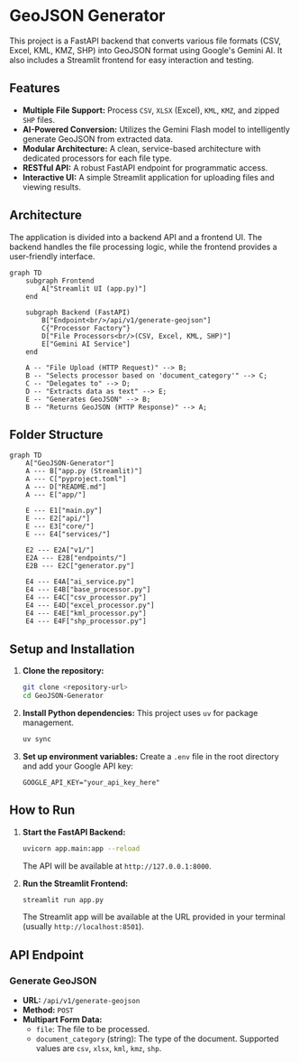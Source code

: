 # GeoJSON Generator

This project is a FastAPI backend that converts various file formats (CSV, Excel, KML, KMZ, SHP) into GeoJSON format using Google's Gemini AI. It also includes a Streamlit frontend for easy interaction and testing.

## Features

- **Multiple File Support:** Process `CSV`, `XLSX` (Excel), `KML`, `KMZ`, and zipped `SHP` files.
- **AI-Powered Conversion:** Utilizes the Gemini Flash model to intelligently generate GeoJSON from extracted data.
- **Modular Architecture:** A clean, service-based architecture with dedicated processors for each file type.
- **RESTful API:** A robust FastAPI endpoint for programmatic access.
- **Interactive UI:** A simple Streamlit application for uploading files and viewing results.

## Architecture

The application is divided into a backend API and a frontend UI. The backend handles the file processing logic, while the frontend provides a user-friendly interface.

```mermaid
graph TD
    subgraph Frontend
        A["Streamlit UI (app.py)"]
    end

    subgraph Backend (FastAPI)
        B["Endpoint<br/>/api/v1/generate-geojson"]
        C{"Processor Factory"}
        D["File Processors<br/>(CSV, Excel, KML, SHP)"]
        E["Gemini AI Service"]
    end

    A -- "File Upload (HTTP Request)" --> B;
    B -- "Selects processor based on 'document_category'" --> C;
    C -- "Delegates to" --> D;
    D -- "Extracts data as text" --> E;
    E -- "Generates GeoJSON" --> B;
    B -- "Returns GeoJSON (HTTP Response)" --> A;
```

## Folder Structure

```mermaid
graph TD
    A["GeoJSON-Generator"]
    A --- B["app.py (Streamlit)"]
    A --- C["pyproject.toml"]
    A --- D["README.md"]
    A --- E["app/"]
    
    E --- E1["main.py"]
    E --- E2["api/"]
    E --- E3["core/"]
    E --- E4["services/"]
    
    E2 --- E2A["v1/"]
    E2A --- E2B["endpoints/"]
    E2B --- E2C["generator.py"]
    
    E4 --- E4A["ai_service.py"]
    E4 --- E4B["base_processor.py"]
    E4 --- E4C["csv_processor.py"]
    E4 --- E4D["excel_processor.py"]
    E4 --- E4E["kml_processor.py"]
    E4 --- E4F["shp_processor.py"]
```

## Setup and Installation

1.  **Clone the repository:**
    ```bash
    git clone <repository-url>
    cd GeoJSON-Generator
    ```

2.  **Install Python dependencies:**
    This project uses `uv` for package management.
    ```bash
    uv sync
    ```

3.  **Set up environment variables:**
    Create a `.env` file in the root directory and add your Google API key:
    ```
    GOOGLE_API_KEY="your_api_key_here"
    ```

## How to Run

1.  **Start the FastAPI Backend:**
    ```bash
    uvicorn app.main:app --reload
    ```
    The API will be available at `http://127.0.0.1:8000`.

2.  **Run the Streamlit Frontend:**
    ```bash
    streamlit run app.py
    ```
    The Streamlit app will be available at the URL provided in your terminal (usually `http://localhost:8501`).

## API Endpoint

### Generate GeoJSON

-   **URL:** `/api/v1/generate-geojson`
-   **Method:** `POST`
-   **Multipart Form Data:**
    -   `file`: The file to be processed.
    -   `document_category` (string): The type of the document. Supported values are `csv`, `xlsx`, `kml`, `kmz`, `shp`.
